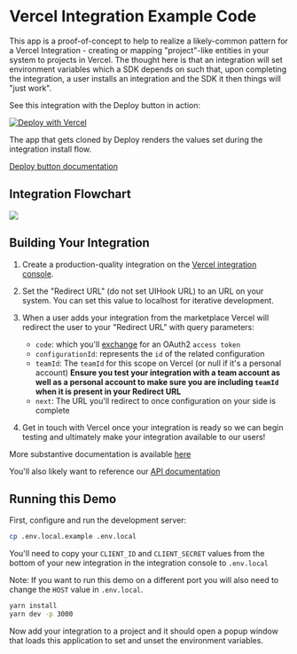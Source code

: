 # Vercel Integration Example Code

This app is a proof-of-concept to help to realize a likely-common pattern for a Vercel Integration - creating or mapping "project"-like entities in your system to projects in Vercel. The thought here is that an integration will set environment variables which a SDK depends on such that, upon completing the integration, a user installs an integration and the SDK it then things will "just work".

See this integration with the Deploy button in action:

[![Deploy with Vercel](https://vercel.com/button)](https://vercel.com/new/git/external?repository-url=https%3A%2F%2Fgithub.com%2Felsigh%2Fvercel-integration-deploy-demo&integration-ids=oac_4FhKvY0Ia1NHtuKGFtl5GgSf)

The app that gets cloned by Deploy renders the values set during the integration install flow.

[Deploy button documentation](https://vercel.com/docs/more/deploy-button)

## Integration Flowchart

![](https://app.lucidchart.com/documents/image/5095a92f-606b-4c7e-aa2e-83a56b1d8caa/1/838)

## Building Your Integration

1. Create a production-quality integration on the [Vercel integration console](https://vercel.com/dashboard/integrations/console).

2. Set the "Redirect URL" (do not set UIHook URL) to an URL on your system. You can set this value to localhost for iterative development.

3. When a user adds your integration from the marketplace Vercel will redirect the user to your "Redirect URL" with query parameters:

   - `code`: which you'll [exchange](https://vercel.com/docs/api#endpoints/o-auth2/exchanging-code-for-an-access-token) for an OAuth2 `access token`
   - `configurationId`: represents the `id` of the related configuration
   - `teamId`: The `teamId` for this scope on Vercel (or null if it's a personal account) **Ensure you test your integration with a team account as well as a personal account to make sure you are including `teamId` when it is present in your Redirect URL**
   - `next`: The URL you'll redirect to once configuration on your side is complete

4. Get in touch with Vercel once your integration is ready so we can begin testing and ultimately make your integration available to our users!

More substantive documentation is available [here](https://vercel.com/docs/integrations)

You'll also likely want to reference our [API documentation](https://vercel.com/docs/api)

## Running this Demo

First, configure and run the development server:

```bash
cp .env.local.example .env.local
```

You'll need to copy your `CLIENT_ID` and `CLIENT_SECRET` values from the bottom of your new integration in the integration console to `.env.local`

Note: If you want to run this demo on a different port you will also need to change the `HOST` value in `.env.local`.

```bash
yarn install
yarn dev -p 3000
```

Now add your integration to a project and it should open a popup window that loads this application to set and unset the environment variables.
